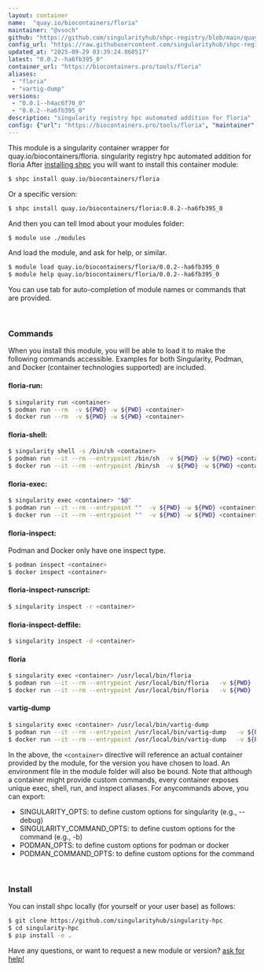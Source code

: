 ```yaml
---
layout: container
name:  "quay.io/biocontainers/floria"
maintainer: "@vsoch"
github: "https://github.com/singularityhub/shpc-registry/blob/main/quay.io/biocontainers/floria/container.yaml"
config_url: "https://raw.githubusercontent.com/singularityhub/shpc-registry/main/quay.io/biocontainers/floria/container.yaml"
updated_at: "2025-09-29 03:39:24.868517"
latest: "0.0.2--ha6fb395_0"
container_url: "https://biocontainers.pro/tools/floria"
aliases:
 - "floria"
 - "vartig-dump"
versions:
 - "0.0.1--h4ac6f70_0"
 - "0.0.2--ha6fb395_0"
description: "singularity registry hpc automated addition for floria"
config: {"url": "https://biocontainers.pro/tools/floria", "maintainer": "@vsoch", "description": "singularity registry hpc automated addition for floria", "latest": {"0.0.2--ha6fb395_0": "sha256:bc4cba21ad69e09f6d8ccd6776d64386559ebc06cd369b58f5d59cde3b4527c9"}, "tags": {"0.0.1--h4ac6f70_0": "sha256:345661481a964dc4faa28deaf1ed11ae9edcfa4579559351ad1db5f50c9b7980", "0.0.2--ha6fb395_0": "sha256:bc4cba21ad69e09f6d8ccd6776d64386559ebc06cd369b58f5d59cde3b4527c9"}, "docker": "quay.io/biocontainers/floria", "aliases": {"floria": "/usr/local/bin/floria", "vartig-dump": "/usr/local/bin/vartig-dump"}}
---
```


This module is a singularity container wrapper for quay.io/biocontainers/floria.
singularity registry hpc automated addition for floria
After [installing shpc](#install) you will want to install this container module:


```bash
$ shpc install quay.io/biocontainers/floria
```

Or a specific version:

```bash
$ shpc install quay.io/biocontainers/floria:0.0.2--ha6fb395_0
```

And then you can tell lmod about your modules folder:

```bash
$ module use ./modules
```

And load the module, and ask for help, or similar.

```bash
$ module load quay.io/biocontainers/floria/0.0.2--ha6fb395_0
$ module help quay.io/biocontainers/floria/0.0.2--ha6fb395_0
```

You can use tab for auto-completion of module names or commands that are provided.

<br>

### Commands

When you install this module, you will be able to load it to make the following commands accessible.
Examples for both Singularity, Podman, and Docker (container technologies supported) are included.

#### floria-run:

```bash
$ singularity run <container>
$ podman run --rm  -v ${PWD} -w ${PWD} <container>
$ docker run --rm  -v ${PWD} -w ${PWD} <container>
```

#### floria-shell:

```bash
$ singularity shell -s /bin/sh <container>
$ podman run --it --rm --entrypoint /bin/sh  -v ${PWD} -w ${PWD} <container>
$ docker run --it --rm --entrypoint /bin/sh  -v ${PWD} -w ${PWD} <container>
```

#### floria-exec:

```bash
$ singularity exec <container> "$@"
$ podman run --it --rm --entrypoint ""  -v ${PWD} -w ${PWD} <container> "$@"
$ docker run --it --rm --entrypoint ""  -v ${PWD} -w ${PWD} <container> "$@"
```

#### floria-inspect:

Podman and Docker only have one inspect type.

```bash
$ podman inspect <container>
$ docker inspect <container>
```

#### floria-inspect-runscript:

```bash
$ singularity inspect -r <container>
```

#### floria-inspect-deffile:

```bash
$ singularity inspect -d <container>
```


#### floria

```bash
$ singularity exec <container> /usr/local/bin/floria
$ podman run --it --rm --entrypoint /usr/local/bin/floria   -v ${PWD} -w ${PWD} <container> -c " $@"
$ docker run --it --rm --entrypoint /usr/local/bin/floria   -v ${PWD} -w ${PWD} <container> -c " $@"
```


#### vartig-dump

```bash
$ singularity exec <container> /usr/local/bin/vartig-dump
$ podman run --it --rm --entrypoint /usr/local/bin/vartig-dump   -v ${PWD} -w ${PWD} <container> -c " $@"
$ docker run --it --rm --entrypoint /usr/local/bin/vartig-dump   -v ${PWD} -w ${PWD} <container> -c " $@"
```



In the above, the `<container>` directive will reference an actual container provided
by the module, for the version you have chosen to load. An environment file in the
module folder will also be bound. Note that although a container
might provide custom commands, every container exposes unique exec, shell, run, and
inspect aliases. For anycommands above, you can export:

 - SINGULARITY_OPTS: to define custom options for singularity (e.g., --debug)
 - SINGULARITY_COMMAND_OPTS: to define custom options for the command (e.g., -b)
 - PODMAN_OPTS: to define custom options for podman or docker
 - PODMAN_COMMAND_OPTS: to define custom options for the command

<br>

### Install

You can install shpc locally (for yourself or your user base) as follows:

```bash
$ git clone https://github.com/singularityhub/singularity-hpc
$ cd singularity-hpc
$ pip install -e .
```

Have any questions, or want to request a new module or version? [ask for help!](https://github.com/singularityhub/singularity-hpc/issues)